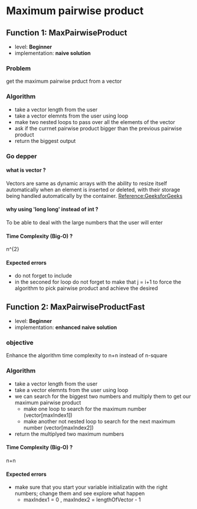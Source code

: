 # Maximum pairwise product

## Function 1: MaxPairwiseProduct

* level: **Beginner**
* implementation: **naive solution**

### Problem
 get the maximum pairwise prduct from a vector

### Algorithm
 - take a vector length from the user
 - take a vector elemnts from the user using loop
 - make two nested loops to pass over all the elements of the vector
 - ask if the currnet pairwise product bigger than the previous pairwise product
 - return the biggest output 

### Go depper

#### what is vector ? 
Vectors are same as dynamic arrays with the ability to resize itself automatically when an element is inserted or deleted, with their storage being handled automatically by the container. [Reference:GeeksforGeeks](https://www.geeksforgeeks.org/vector-in-cpp-stl/)

#### why using 'long long' instead of int ?
To be able to deal with the large numbers that the user will enter 

#### Time Complexity (Big-O) ?
n^{2} 

#### Expected errors

 - do not forget to include <vector>
 - in the seconed for loop do not forget to make that j = i+1 to force the algorithm to pick pairwise product and achieve the desired


## Function 2: MaxPairwiseProductFast

* level: **Beginner**
* implementation: **enhanced naive solution**

### objective
Enhance the algorithm time complexity to  n+n instead of n-square

### Algorithm
 - take a vector length from the user
 - take a vector elemnts from the user using loop
 - we can search for the biggest two numbers and multiply them to get our maximum pairwise product
    - make one loop to search for the maximum number (vector[maxIndex1])
    - make another not nested loop to search for the next maximum number (vector[maxIndex2])
 - return the multiplyed two maximum numbers

#### Time Complexity (Big-O) ?
 n+n

 #### Expected errors

 - make sure that you start your variable initializatin with the right numbers; change them and see explore what happen 
   - maxIndex1 = 0 , maxIndex2 = lengthOfVector - 1
